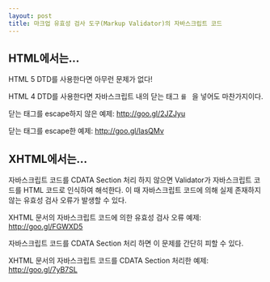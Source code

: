 ```yaml
---
layout: post
title: 마크업 유효성 검사 도구(Markup Validator)의 자바스크립트 코드
---
```


HTML에서는...
------------------------

HTML 5 DTD를 사용한다면 아무런 문제가 없다!

HTML 4 DTD를 사용한다면 자바스크립트 내의 닫는 태그 ``를 `` 을 넣어도 마찬가지이다.

닫는 태그를 escape하지 않은 예제: http://goo.gl/2JZJyu

닫는 태그를 escape한 예제: http://goo.gl/lasQMv

XHTML에서는...
------------------------

자바스크립트 코드를 CDATA Section 처리 하지 않으면 Validator가 자바스크립트 코드를 HTML 코드로 인식하여 해석한다. 이 때 자바스크립트 코드에 의해 실제 존재하지 않는 유효성 검사 오류가 발생할 수 있다.

XHTML 문서의 자바스크립트 코드에 의한 유효성 검사 오류 예제: http://goo.gl/FGWXD5

자바스크립트 코드를 CDATA Section 처리 하면 이 문제를 간단히 피할 수 있다.

XHTML 문서의 자바스크립트 코드를 CDATA Section 처리한 예제: http://goo.gl/7yB7SL
